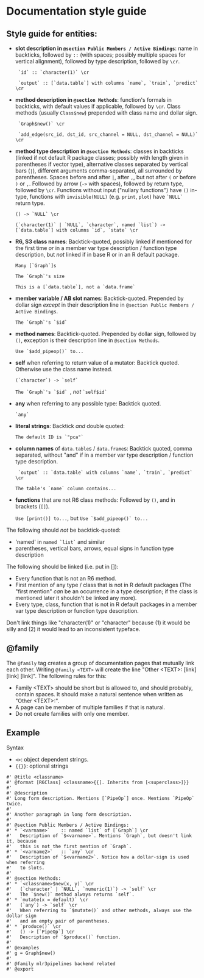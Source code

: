 # Documentation style guide

## Style guide for entities:

* **slot description in `@section Public Members / Active Bindings`**: name in backticks, followed by ` :: ` (with spaces; possibly multiple spaces for vertical alignment), followed by type description, followed by `\cr`.

  `` `id` :: `character(1)` \cr``
  
  `` `output` :: [`data.table`] with columns `name`, `train`, `predict` \cr``

* **method description in `@section Methods`**: function's formals in backticks, with  default values if applicable, followed by `\cr`. Class methods (usually `Class$new`) prepended with class name and dollar sign.

  `` `Graph$new()` \cr``
  
  `` `add_edge(src_id, dst_id, src_channel = NULL, dst_channel = NULL)` \cr``
  
* **method type description in `@section Methods`**: classes in backticks (linked if not default R package classes; possibly with length given in parentheses if vector type), alternative classes separated by vertical bars (`|`), different arguments comma-separated, all surrounded by parentheses. Spaces before and after `|`, after `,`, but not after `(` or before `)` or `,`. Followed by arrow (` -> ` with spaces), followed by return type, followed by `\cr`. Functions without input ("nullary functions") have `()` in-type, functions with `invisible(NULL)` (e.g. `print`, `plot`) have `` `NULL` `` return type.

  ``() -> `NULL` \cr``
  
  ``(`character(1)` | `NULL`, `character`, named `list`) -> [`data.table`] with columns `id`, `state` \cr``

* **R6, S3 class names**: Backtick-quoted, possibly linked if mentioned for the first time *or* in a member var type description / function type description, but *not* linked if in base R or in an R default package.

  ``Many [`Graph`]s``
  
  ``The `Graph`'s size``
  
  ``This is a [`data.table`], not a `data.frame` ``

* **member variable / AB slot names**: Backtick-quoted. Prepended by dollar sign *except* in their description line in `@section Public Members / Active Bindings`.

  ``The `Graph`'s `$id` ``
  
* **method names**: Backtick-quoted. Prepended by dollar sign, followed by `()`, exception is their description line in `@section Methods`.

  ``Use `$add_pipeop()` to...``

* **self** when referring to return value of a mutator: Backtick quoted. Otherwise use the class name instead.

  ``(`character`) -> `self` ``
  
  ``The `Graph`'s `$id` ``, *not* `` `self$id` ``

* **any** when referring to any possible type: Backtick quoted.

  `` `any` ``
  
* **literal strings**: Backtick *and* double quoted:

  ``The default ID is `"pca"` ``

* **column names** of `data.table`s / `data.frame`s: Backtick quoted, comma separated, without "and" if in a member var type description / function type description.

  `` `output` :: `data.table` with columns `name`, `train`, `predict` \cr``

  ``The table's `name` column contains...``
  
* **functions** that are not R6 class methods: Followed by `()`, and in  brackets (`[]`).

  ``Use [print()] to...``, but ``Use `$add_pipeop()` to...``

The following should *not* be backtick-quoted:

* 'named' in `` named `list` `` and similar
* parentheses, vertical bars, arrows, equal signs in function type description

The following should be linked (i.e. put in []):

* Every function that is not an R6 method.
* First mention of any type / class that is not in R default packages (The "first mention" *can* be an occurrence in a type description; if the class is mentioned later it shouldn't be linked any more).
* Every type, class, function that is not in R default packages in a member var type description or function type description.

Don't link things like "character(1)" or "character" because (1) it would be silly and (2) it would lead to an inconsistent typeface.

## @family

The `@family` tag creates a group of documentation pages that mutually link each other. Writing `@family <TEXT>` will create the line "Other \<TEXT\>: \[link\] \[link\] \[link\]". The following rules for this:

* Family \<TEXT\> should be short but is allowed to, and should probably, contain spaces. It should make a natural sentence when written as "Other \<TEXT\>:".
* A page can be member of multiple families if that is natural.
* Do not create families with only one member.

## Example

Syntax

* `<>`: object dependent strings.
* `{{}}`: optional strings

```
#' @title <classname>
#' @format [R6Class] <classname>{{[. Inherits from [<superclass>]}}
#'
#' @description
#' Long form description. Mentions [`PipeOp`] once. Mentions `PipeOp` twice.
#'
#' Another paragraph in long form description.
#'
#' @section Public Members / Active Bindings:
#' * `<varname>`    :: named `list` of [`Graph`] \cr
#'   Description of `$<varname>`. Mentions `Graph`, but doesn't link it, because
#'   this is not the first mention of `Graph`.
#' * `<varname2>`   :: `any` \cr
#'   Description of `$<varname2>`. Notice how a dollar-sign is used when referring
#'   to slots.
#'
#' @section Methods:
#' * `<classname>$new(x, y)` \cr
#'   (`character` | `NULL`, `numeric(1)`) -> `self` \cr
#'   The `$new()` method always returns `self`.
#' * `mutate(x = default)` \cr
#'   (`any`) -> `self` \cr
#'   When referring to `$mutate()` and other methods, always use the dollar sign
#'   and an empty pair of parentheses.
#' * `produce()` \cr
#'   () -> [`PipeOp`] \cr
#'   Description of `$produce()` function.
#'
#' @examples
#' g = Graph$new()
#'
#' @family mlr3pipelines backend related
#' @export
```

